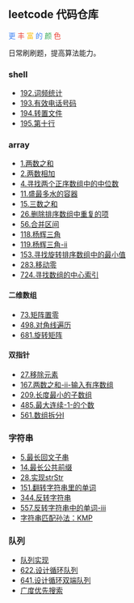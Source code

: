 ## leetcode 代码仓库
<font color="#4285f4">更</font>
<font color="#ea4335">丰</font>
<font color="#fbbc05">富</font>
<font color="#4285f4">的</font>
<font color="#34a853">颜</font>
<font color="#ea4335">色</font>

日常刷刷题，提高算法能力。


### shell
* [192.词频统计](./shell/192.词频统计/README.md)
* [193.有效电话号码](./shell/193.有效电话号码/README.md)
* [194.转置文件](./shell/194.转置文件/README.md)
* [195.第十行](./shell/195.第十行/README.md)


### array
* [1.两数之和](./array/1.两数之和/README.md)
* [2.两数相加](./array/2.两数相加/README.md)
* [4.寻找两个正序数组中的中位数](./array/4.寻找两个正序数组中的中位数/README.md)
* [11.盛最多水的容器](./array/11.盛最多水的容器/README.md)
* [15.三数之和](./array/15.三数之和/README.md)
* [26.删除排序数组中重复的项](./array/26.删除排序数组中重复的项/README.md)
* [56.合并区间](./array/56.合并区间/README.md)
* [118.杨辉三角](./array/118.杨辉三角/README.md)
* [119.杨辉三角-ii](./array/119.杨辉三角-ii/README.md)
* [153.寻找旋转排序数组中的最小值](./array/153.寻找旋转排序数组中的最小值/README.md)
* [283.移动零](./array/283.移动零/README.md)
* [724.寻找数组的中心索引](./array/724.寻找数组的中心索引/README.md)


#### 二维数组
* [73.矩阵置零](./array/73.矩阵置零/README.md)
* [498.对角线遍历](./array/498.对角线遍历/README.md)
* [681.旋转矩阵](./array/681.旋转矩阵/README.md)


#### 双指针
* [27.移除元素](./array/27.移除元素/README.md)
* [167.两数之和-ii-输入有序数组](./array/167.两数之和-ii-输入有序数组/README.md)
* [209.长度最小的子数组](./array/209.长度最小的子数组/README.md)
* [485.最大连续-1-的个数](./array/485.最大连续-1-的个数/README.md)
* [561.数组拆分I](./array/561.数组拆分I/README.md)


### 字符串
* [5.最长回文子串](./string/5.最长回文子串/README.md)
* [14.最长公共前缀](./string/14.最长公共前缀/README.md)
* [28.实现strStr](./string/28.实现strStr/README.md)
* [151.翻转字符串里的单词](./string/151.翻转字符串里的单词/README.md)
* [344.反转字符串](./string/344.反转字符串/README.md)
* [557.反转字符串中的单词-iii](./string/557.反转字符串中的单词-iii/README.md)
* [字符串匹配孙法：KMP](./string/字符串匹配孙法：KMP/README.md)


### 队列
* [队列实现](./queue/队列实现/README.md)
* [622.设计循环队列](./queue/622.设计循环队列/README.md)
* [641.设计循环双端队列](./queue/641.设计循环双端队列/README.md)
* [广度优先搜索](./queue/广度优先搜索/README.md)
